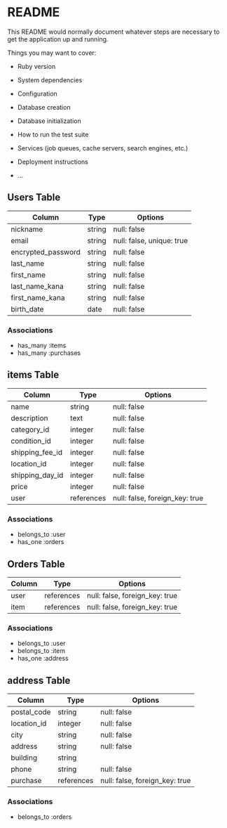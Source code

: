 # README

This README would normally document whatever steps are necessary to get the
application up and running.

Things you may want to cover:

* Ruby version

* System dependencies

* Configuration

* Database creation

* Database initialization

* How to run the test suite

* Services (job queues, cache servers, search engines, etc.)

* Deployment instructions

* ...

## Users Table
| Column            | Type    | Options                    |
|------------------|--------|--------------------------|
| nickname        | string | null: false              |
| email           | string | null: false, unique: true |
| encrypted_password | string | null: false              |
| last_name       | string | null: false              |
| first_name      | string | null: false              |
| last_name_kana  | string | null: false              |
| first_name_kana | string | null: false              |
| birth_date      | date   | null: false              |


### Associations
- has_many :items
- has_many :purchases

## items Table
| Column          | Type       | Options                        |
|----------------|-----------|--------------------------------|
| name          | string     | null: false                   |
| description   | text       | null: false                   |
| category_id   | integer    | null: false                   |
| condition_id  | integer    | null: false                   |
| shipping_fee_id | integer  | null: false                   |
| location_id   | integer    | null: false                   |
| shipping_day_id | integer | null: false                   |
| price         | integer    | null: false                   |
| user       | references | null: false, foreign_key: true |


### Associations
- belongs_to :user
- has_one :orders

## Orders Table
| Column    | Type       | Options                        |
|----------|-----------|--------------------------------|
| user     | references | null: false, foreign_key: true |
| item  | references | null: false, foreign_key: true |

### Associations
- belongs_to :user
- belongs_to :item
- has_one :address

## address Table
| Column         | Type       | Options                        |
|---------------|-----------|--------------------------------|
| postal_code   | string     | null: false                   |
| location_id   | integer    | null: false                   |
| city          | string     | null: false                   |
| address       | string     | null: false                   |
| building      | string     |                                |
| phone         | string     | null: false                   |
| purchase      | references | null: false, foreign_key: true |

### Associations
- belongs_to :orders